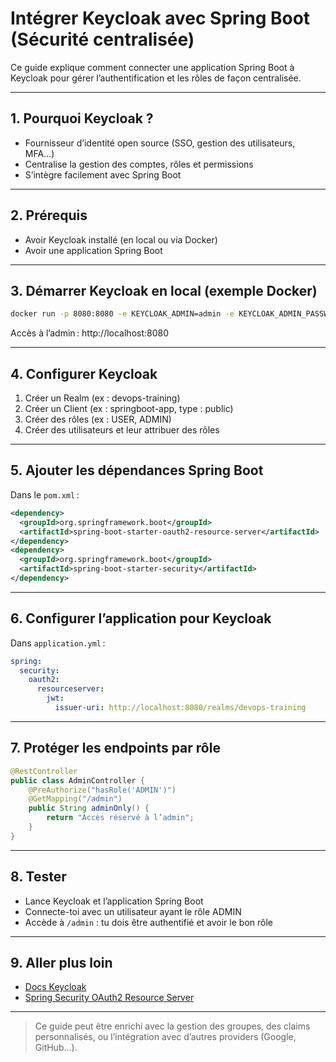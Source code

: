 # Intégrer Keycloak avec Spring Boot (Sécurité centralisée)

Ce guide explique comment connecter une application Spring Boot à Keycloak pour gérer l’authentification et les rôles de façon centralisée.

---

## 1. Pourquoi Keycloak ?
- Fournisseur d’identité open source (SSO, gestion des utilisateurs, MFA…)
- Centralise la gestion des comptes, rôles et permissions
- S’intègre facilement avec Spring Boot

---

## 2. Prérequis
- Avoir Keycloak installé (en local ou via Docker)
- Avoir une application Spring Boot

---

## 3. Démarrer Keycloak en local (exemple Docker)
```bash
docker run -p 8080:8080 -e KEYCLOAK_ADMIN=admin -e KEYCLOAK_ADMIN_PASSWORD=admin quay.io/keycloak/keycloak:24.0.1 start-dev
```
Accès à l’admin : http://localhost:8080

---

## 4. Configurer Keycloak
1. Créer un Realm (ex : devops-training)
2. Créer un Client (ex : springboot-app, type : public)
3. Créer des rôles (ex : USER, ADMIN)
4. Créer des utilisateurs et leur attribuer des rôles

---

## 5. Ajouter les dépendances Spring Boot
Dans le `pom.xml` :
```xml
<dependency>
  <groupId>org.springframework.boot</groupId>
  <artifactId>spring-boot-starter-oauth2-resource-server</artifactId>
</dependency>
<dependency>
  <groupId>org.springframework.boot</groupId>
  <artifactId>spring-boot-starter-security</artifactId>
</dependency>
```

---

## 6. Configurer l’application pour Keycloak
Dans `application.yml` :
```yaml
spring:
  security:
    oauth2:
      resourceserver:
        jwt:
          issuer-uri: http://localhost:8080/realms/devops-training
```

---

## 7. Protéger les endpoints par rôle
```java
@RestController
public class AdminController {
    @PreAuthorize("hasRole('ADMIN')")
    @GetMapping("/admin")
    public String adminOnly() {
        return "Accès réservé à l’admin";
    }
}
```

---

## 8. Tester
- Lance Keycloak et l’application Spring Boot
- Connecte-toi avec un utilisateur ayant le rôle ADMIN
- Accède à `/admin` : tu dois être authentifié et avoir le bon rôle

---

## 9. Aller plus loin
- [Docs Keycloak](https://www.keycloak.org/docs/latest/)
- [Spring Security OAuth2 Resource Server](https://docs.spring.io/spring-security/reference/servlet/oauth2/resource-server/index.html)

---

> Ce guide peut être enrichi avec la gestion des groupes, des claims personnalisés, ou l’intégration avec d’autres providers (Google, GitHub…).
